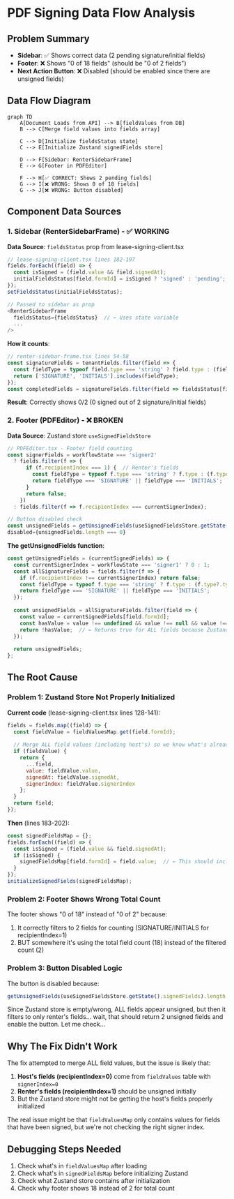 # PDF Signing Data Flow Analysis

## Problem Summary
- **Sidebar**: ✅ Shows correct data (2 pending signature/initial fields)
- **Footer**: ❌ Shows "0 of 18 fields" (should be "0 of 2 fields")
- **Next Action Button**: ❌ Disabled (should be enabled since there are unsigned fields)

## Data Flow Diagram

```mermaid
graph TD
    A[Document Loads from API] --> B[fieldValues from DB]
    B --> C[Merge field values into fields array]
    
    C --> D[Initialize fieldsStatus state]
    C --> E[Initialize Zustand signedFields store]
    
    D --> F[Sidebar: RenterSidebarFrame]
    E --> G[Footer in PDFEditor]
    
    F --> H[✅ CORRECT: Shows 2 pending fields]
    G --> I[❌ WRONG: Shows 0 of 18 fields]
    G --> J[❌ WRONG: Button disabled]
```

## Component Data Sources

### 1. Sidebar (RenterSidebarFrame) - ✅ WORKING

**Data Source**: `fieldsStatus` prop from lease-signing-client.tsx

```javascript
// lease-signing-client.tsx lines 182-197
fields.forEach((field) => {
  const isSigned = (field.value && field.signedAt);
  initialFieldsStatus[field.formId] = isSigned ? 'signed' : 'pending';
});
setFieldsStatus(initialFieldsStatus);

// Passed to sidebar as prop
<RenterSidebarFrame 
  fieldsStatus={fieldsStatus}  // ← Uses state variable
  ...
/>
```

**How it counts**:
```javascript
// renter-sidebar-frame.tsx lines 54-58
const signatureFields = tenantFields.filter(field => {
  const fieldType = typeof field.type === 'string' ? field.type : (field.type?.type || field.type?.value || '');
  return ['SIGNATURE', 'INITIALS'].includes(fieldType);
});
const completedFields = signatureFields.filter(field => fieldsStatus[field.formId] === 'signed');
```

**Result**: Correctly shows 0/2 (0 signed out of 2 signature/initial fields)

### 2. Footer (PDFEditor) - ❌ BROKEN

**Data Source**: Zustand store `useSignedFieldsStore`

```javascript
// PDFEditor.tsx - Footer field counting
const signerFields = workflowState === 'signer2' 
  ? fields.filter(f => {
      if (f.recipientIndex === 1) {  // Renter's fields
        const fieldType = typeof f.type === 'string' ? f.type : (f.type?.type || f.type?.value || '');
        return fieldType === 'SIGNATURE' || fieldType === 'INITIALS';
      }
      return false;
    })
  : fields.filter(f => f.recipientIndex === currentSignerIndex);

// Button disabled check
const unsignedFields = getUnsignedFields(useSignedFieldsStore.getState().signedFields);
disabled={unsignedFields.length === 0}
```

**The getUnsignedFields function**:
```javascript
const getUnsignedFields = (currentSignedFields) => {
  const currentSignerIndex = workflowState === 'signer1' ? 0 : 1;
  const allSignatureFields = fields.filter(f => {
    if (f.recipientIndex !== currentSignerIndex) return false;
    const fieldType = typeof f.type === 'string' ? f.type : (f.type?.type || f.type?.value || '');
    return fieldType === 'SIGNATURE' || fieldType === 'INITIALS';
  });
  
  const unsignedFields = allSignatureFields.filter(field => {
    const value = currentSignedFields[field.formId];
    const hasValue = value !== undefined && value !== null && value !== '';
    return !hasValue;  // ← Returns true for ALL fields because Zustand is empty!
  });
  
  return unsignedFields;
};
```

## The Root Cause

### Problem 1: Zustand Store Not Properly Initialized

**Current code** (lease-signing-client.tsx lines 128-141):
```javascript
fields = fields.map((field) => {
  const fieldValue = fieldValuesMap.get(field.formId);
  
  // Merge ALL field values (including host's) so we know what's already signed
  if (fieldValue) {
    return {
      ...field,
      value: fieldValue.value,
      signedAt: fieldValue.signedAt,
      signerIndex: fieldValue.signerIndex
    };
  }
  return field;
});
```

**Then** (lines 183-202):
```javascript
const signedFieldsMap = {};
fields.forEach((field) => {
  const isSigned = (field.value && field.signedAt);
  if (isSigned) {
    signedFieldsMap[field.formId] = field.value;  // ← This should include host's fields!
  }
});
initializeSignedFields(signedFieldsMap);
```

### Problem 2: Footer Shows Wrong Total Count

The footer shows "0 of 18" instead of "0 of 2" because:

1. It correctly filters to 2 fields for counting (SIGNATURE/INITIALS for recipientIndex=1)
2. BUT somewhere it's using the total field count (18) instead of the filtered count (2)

### Problem 3: Button Disabled Logic

The button is disabled because:
```javascript
getUnsignedFields(useSignedFieldsStore.getState().signedFields).length === 0
```

Since Zustand store is empty/wrong, ALL fields appear unsigned, but then it filters to only renter's fields... wait, that should return 2 unsigned fields and enable the button. Let me check...

## Why The Fix Didn't Work

The fix attempted to merge ALL field values, but the issue is likely that:

1. **Host's fields (recipientIndex=0)** come from `fieldValues` table with `signerIndex=0`
2. **Renter's fields (recipientIndex=1)** should be unsigned initially
3. But the Zustand store might not be getting the host's fields properly initialized

The real issue might be that `fieldValuesMap` only contains values for fields that have been signed, but we're not checking the right signer index.

## Debugging Steps Needed

1. Check what's in `fieldValuesMap` after loading
2. Check what's in `signedFieldsMap` before initializing Zustand
3. Check what Zustand store contains after initialization
4. Check why footer shows 18 instead of 2 for total count